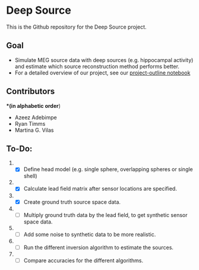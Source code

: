 # Deep Source

This is the Github repository for the Deep Source project.

## Goal
- Simulate MEG source data with deep sources (e.g. hippocampal activity) and estimate which source reconstruction method performs better.
- For a detailed overview of our project, see our [project-outline notebook](/project_outline.ipynb)

## Contributors
**\*(in alphabetic order**)
- Azeez Adebimpe
- Ryan Timms
- Martina G. Vilas


## To-Do:
1. - [X] Define head model (e.g. single sphere, overlapping spheres or single shell)
2. - [X] Calculate lead field matrix after sensor locations are specified.
3. - [X] Create ground truth source space data.
4. - [ ] Multiply ground truth data by the lead field, to get synthetic sensor space data.
5. - [ ] Add some noise to synthetic data to be more realistic.
6. - [ ] Run the different inversion algorithm to estimate the sources.
7. - [ ] Compare accuracies for the different algorithms.

